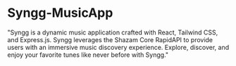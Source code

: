 
# Syngg-MusicApp
 "Syngg is a dynamic music application crafted with React, Tailwind CSS, and Express.js. Syngg leverages the Shazam Core RapidAPI to provide users with an immersive music discovery experience. Explore, discover, and enjoy your favorite tunes like never before with Syngg."

